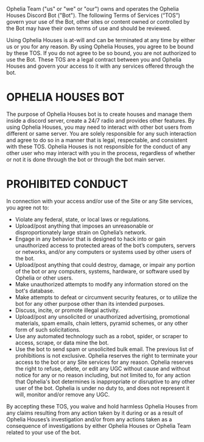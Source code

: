 Ophelia Team ("us" or "we" or "our") owns and operates the Ophelia Houses Discord Bot ("Bot"). The following Terms of Services (“TOS”) govern your use of the Bot, other sites or content owned or controlled by the Bot may have their own terms of use and should be reviewed.

Using Ophelia Houses is at-will and can be terminated at any time by either us or you for any reason. 
By using Ophelia Houses, you agree to be bound by these TOS. If you do not agree to be so bound, you are not authorized to use the Bot. 
These TOS are a legal contract between you and Ophelia Houses and govern your access to it with any services offered through the bot.

# OPHELIA HOUSES BOT
The purpose of Ophelia Houses bot is to create houses and manage them inside a discord server, create a 24/7 radio and provides other features.
By using Ophelia Houses, you may need to interact with other bot users from different or same server. You are solely responsible for any such interaction and agree to do so in a manner that is legal, respectable, and consistent with these TOS.
Ophelia Houses is not responsible for the conduct of any other user who may interact with you in the process, regardless of whether or not it is done through the bot or through the bot main server.

# PROHIBITED CONDUCT
In connection with your access and/or use of the Site or any Site services, you agree not to:

- Violate any federal, state, or local laws or regulations.
- Upload/post anything that imposes an unreasonable or disproportionately large strain on Ophelia’s network.
- Engage in any behavior that is designed to hack into or gain unauthorized access to protected areas of the bot’s computers, servers or networks, and/or any computers or systems used by other users of the bot.
- Upload/post anything that could destroy, damage, or impair any portion of the bot or any computers, systems, hardware, or software used by Ophelia or other users.
- Make unauthorized attempts to modify any information stored on the bot's database.
- Make attempts to defeat or circumvent security features, or to utilize the bot for any other purpose other than its intended purposes.
- Discuss, incite, or promote illegal activity.
- Upload/post any unsolicited or unauthorized advertising, promotional materials, spam emails, chain letters, pyramid schemes, or any other form of such solicitations.
- Use any automated technology such as a robot, spider, or scraper to access, scrape, or data mine the bot.
- Use the bot to send spam or unsolicited bulk email.
The previous list of prohibitions is not exclusive. 
Ophelia reserves the right to terminate your access to the bot or any Site services for any reason. 
Ophelia reserves the right to refuse, delete, or edit any UGC without cause and without notice for any or no reason including, but not limited to, for any action that Ophelia's bot determines is inappropriate or disruptive to any other user of the bot.
Ophelia is under no duty to, and does not represent it will, monitor and/or remove any UGC.

By accepting these TOS, you waive and hold harmless Ophelia Houses from any claims resulting from any action taken by it during or as a result of Ophelia Houses’s investigation and/or from any actions taken as a consequence of investigations by either Ophelia Houses or Ophelia Team related to your use of the bot.
